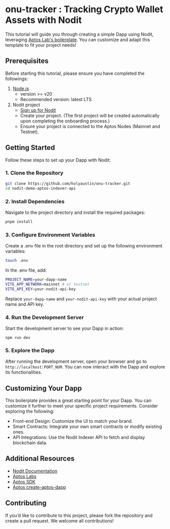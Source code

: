 # onu-tracker : Tracking Crypto Wallet Assets with Nodit

This tutorial will guide you through creating a simple Dapp using Nodit, leveraging [Aptos Lab's boilerplate](https://aptos.dev/en/build/create-aptos-dapp/templates/boilerplate).
You can customize and adapt this template to fit your project needs!

## Prerequisites

Before starting this tutorial, please ensure you have completed the followings:

1. [Node.js](https://nodejs.org/en/download/package-manager)
   - version >= v20
   - Recommended version: latest LTS
2. Nodit project
   - [Sign up for Nodit](https://id.lambda256.io/signup)
   - Create your project. (The first project will be created automatically upon completing the onboarding process.)
   - Ensure your project is connected to the Aptos Nodes (Mainnet and Testnet).

## Getting Started

Follow these steps to set up your Dapp with Nodit:

### 1. Clone the Repository

```sh
git clone https://github.com/holyaustin/onu-tracker.git
cd nodit-demo-aptos-indexer-api
```

### 2. Install Dependencies

Navigate to the project directory and install the required packages:

```sh
pnpm install
```

### 3. Configure Environment Variables

Create a .env file in the root directory and set up the following environment variables:

```sh
touch .env
```

In the .env file, add:

```sh
PROJECT_NAME=your-dapp-name
VITE_APP_NETWORK=mainnet # or testnet
VITE_API_KEY=your-nodit-api-key
```

Replace `your-dapp-name` and `your-nodit-api-key` with your actual project name and API key.

### 4. Run the Development Server

Start the development server to see your Dapp in action:

```
npm run dev
```

### 5. Explore the Dapp

After running the development server, open your browser and go to `http://localhost:PORT_NUM`. You can now interact with the Dapp and explore its functionalities.

## Customizing Your Dapp

This boilerplate provides a great starting point for your Dapp. You can customize it further to meet your specific project requirements. Consider exploring the following:

- Front-end Design: Customize the UI to match your brand.
- Smart Contracts: Integrate your own smart contracts or modify existing ones.
- API Integrations: Use the Nodit Indexer API to fetch and display blockchain data.

## Additional Resources

- [Nodit Documentation](https://developer.nodit.io/docs/)
- [Aptos Labs](https://aptos.dev/en)
- [Aptos SDK](https://aptos.dev/en/build/sdks)
- [Aptos create-aptos-dapp](https://aptos.dev/en/build/create-aptos-dapp)

## Contributing

If you’d like to contribute to this project, please fork the repository and create a pull request. We welcome all contributions!
